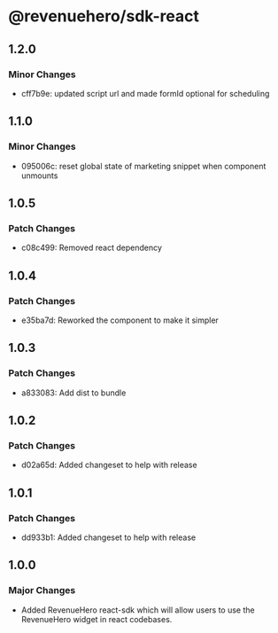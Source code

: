 # @revenuehero/sdk-react

## 1.2.0

### Minor Changes

- cff7b9e: updated script url and made formId optional for scheduling

## 1.1.0

### Minor Changes

- 095006c: reset global state of marketing snippet when component unmounts

## 1.0.5

### Patch Changes

- c08c499: Removed react dependency

## 1.0.4

### Patch Changes

- e35ba7d: Reworked the component to make it simpler

## 1.0.3

### Patch Changes

- a833083: Add dist to bundle

## 1.0.2

### Patch Changes

- d02a65d: Added changeset to help with release

## 1.0.1

### Patch Changes

- dd933b1: Added changeset to help with release

## 1.0.0

### Major Changes

- Added RevenueHero react-sdk which will allow users to use the RevenueHero widget in react codebases.
